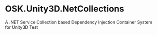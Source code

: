 # OSK.Unity3D.NetCollections
A .NET Service Collection based Dependency Injection Container System for Unity3D
Test
